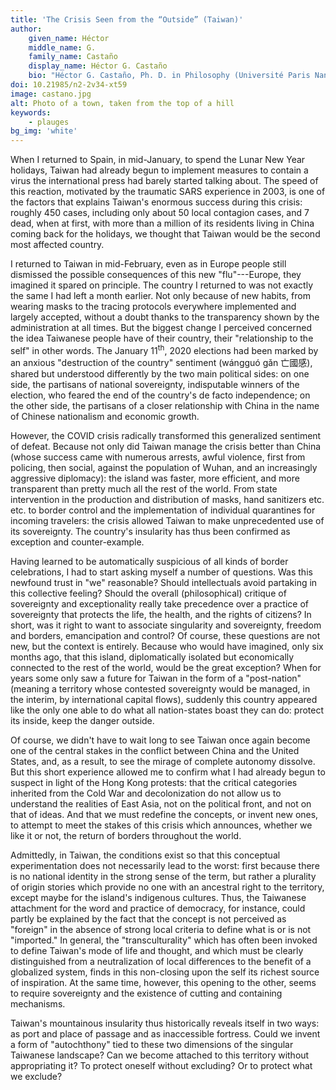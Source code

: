 ```yaml
---
title: 'The Crisis Seen from the “Outside” (Taiwan)'
author:
    given_name: Héctor
    middle_name: G.
    family_name: Castaño
    display_name: Héctor G. Castaño
    bio: "Héctor G. Castaño, Ph. D. in Philosophy (Université Paris Nanterre, 2017), works currently as a postdoctoral researcher at the Research Center for Chinese Cultural Subjectivity in Taiwan (National Chengchi University) and has been appointed program director at the Collège International de Philosophie (2019-2025)."
doi: 10.21985/n2-2v34-xt59
image: castano.jpg
alt: Photo of a town, taken from the top of a hill
keywords:
    - plauges
bg_img: 'white'
---
```


When I returned to Spain, in mid-January, to spend the Lunar New Year holidays, Taiwan had already begun to implement measures to contain a virus the international press had barely started talking about. The speed of this reaction, motivated by the traumatic SARS experience in 2003, is one of the factors that explains Taiwan's enormous success during this crisis: roughly 450 cases, including only about 50 local contagion cases, and 7 dead, when at first, with more than a million of its residents living in China coming back for the holidays, we thought that Taiwan would be the second most affected country.

I returned to Taiwan in mid-February, even as in Europe people still dismissed the possible consequences of this new "flu"---Europe, they imagined it spared on principle. The country I returned to was not exactly the same I had left a month earlier. Not only because of new habits, from wearing masks to the tracing protocols everywhere implemented and largely accepted, without a doubt thanks to the transparency shown by the administration at all times. But the biggest change I perceived concerned the idea Taiwanese people have of their country, their "relationship to the self" in other words. The January 11<sup>th</sup>, 2020 elections had been marked by an anxious "destruction of the country" sentiment (wángguó gǎn 亡國感), shared but understood differently by the two main political sides: on one side, the partisans of national sovereignty, indisputable winners of the election, who feared the end of the country's de facto independence; on the other side, the partisans of a closer relationship with China in the name of Chinese nationalism and economic growth.

However, the COVID crisis radically transformed this generalized sentiment of defeat. Because not only did Taiwan manage the crisis better than China (whose success came with numerous arrests, awful violence, first from policing, then social, against the population of Wuhan, and an increasingly aggressive diplomacy): the island was faster, more efficient, and more transparent than pretty much all the rest of the world. From state intervention in the production and distribution of masks, hand sanitizers etc. etc. to border control and the implementation of individual quarantines for incoming travelers: the crisis allowed Taiwan to make unprecedented use of its sovereignty. The country's insularity has thus been confirmed as exception and counter-example.

Having learned to be automatically suspicious of all kinds of border celebrations, I had to start asking myself a number of questions. Was this newfound trust in "we" reasonable? Should intellectuals avoid partaking in this collective feeling? Should the overall (philosophical) critique of sovereignty and exceptionality really take precedence over a practice of sovereignty that protects the life, the health, and the rights of citizens? In short, was it right to want to associate singularity and sovereignty, freedom and borders, emancipation and control? Of course, these questions are not new, but the context is entirely. Because who would have imagined, only six months ago, that this island, diplomatically isolated but economically connected to the rest of the world, would be the great exception? When for years some only saw a future for Taiwan in the form of a "post-nation" (meaning a territory whose contested sovereignty would be managed, in the interim, by international capital flows), suddenly this country appeared like the only one able to do what all nation-states boast they can do: protect its inside, keep the danger outside.

Of course, we didn't have to wait long to see Taiwan once again become one of the central stakes in the conflict between China and the United States, and, as a result, to see the mirage of complete autonomy dissolve. But this short experience allowed me to confirm what I had already begun to suspect in light of the Hong Kong protests: that the critical categories inherited from the Cold War and decolonization do not allow us to understand the realities of East Asia, not on the political front, and not on that of ideas. And that we must redefine the concepts, or invent new ones, to attempt to meet the stakes of this crisis which announces, whether we like it or not, the return of borders throughout the world.

Admittedly, in Taiwan, the conditions exist so that this conceptual experimentation does not necessarily lead to the worst: first because there is no national identity in the strong sense of the term, but rather a plurality of origin stories which provide no one with an ancestral right to the territory, except maybe for the island's indigenous cultures. Thus, the Taiwanese attachment for the word and practice of democracy, for instance, could partly be explained by the fact that the concept is not perceived as "foreign" in the absence of strong local criteria to define what is or is not "imported." In general, the "transculturality" which has often been invoked to define Taiwan's mode of life and thought, and which must be clearly distinguished from a neutralization of local differences to the benefit of a globalized system, finds in this non-closing upon the self its richest source of inspiration. At the same time, however, this opening to the other, seems to require sovereignty and the existence of cutting and containing mechanisms.

Taiwan's mountainous insularity thus historically reveals itself in two ways: as port and place of passage and as inaccessible fortress. Could we invent a form of "autochthony" tied to these two dimensions of the singular Taiwanese landscape? Can we become attached to this territory without appropriating it? To protect oneself without excluding? Or to protect what we exclude?

